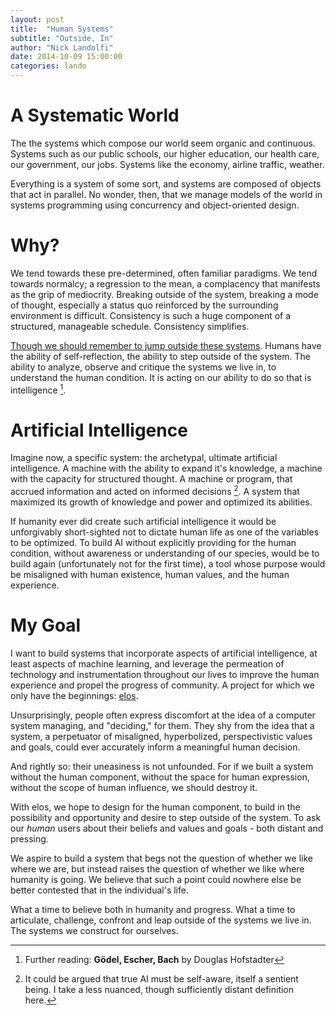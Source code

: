 ```yaml
---
layout: post
title:  "Human Systems"
subtitle: "Outside, In"
author: "Nick Landolfi"
date: 2014-10-09 15:00:00
categories: lando
---
```


# A Systematic World

The the systems which compose our world seem organic and continuous. Systems such as our public schools, our higher education, our health care, our government, our jobs. Systems like the economy, airline traffic, weather.

Everything is a system of some sort, and systems are composed of objects that act in parallel. No wonder, then, that we manage models of the world in systems programming using concurrency and object-oriented design.

# Why?

We tend towards these pre-determined, often familiar paradigms. We tend towards normalcy; a regression to the mean, a complacency that manifests as the grip of mediocrity. Breaking outside of the system, breaking a mode of thought, especially a status quo reinforced by the surrounding environment is difficult. Consistency is such a huge component of a structured, manageable schedule. Consistency simplifies.

[Though we should remember to jump outside these systems](http://thenewrad.io/samcal/2014/10/08/jump-out-of-the-system.html). Humans have the ability of self-reflection, the ability to step outside of the system. The ability to analyze, observe and critique the systems we live in, to understand the human condition. It is acting on our ability to do so that is intelligence [^1].


# Artificial Intelligence

Imagine now,  a specific system: the archetypal, ultimate artificial intelligence. A machine with the ability to expand it's knowledge, a machine with the capacity for structured thought. A machine or program, that accrued information and acted on informed decisions [^2]. A system that maximized its growth of knowledge and power and optimized its abilities.

If humanity ever did create such artificial intelligence it would be unforgivably short-sighted not to dictate human life as one of the variables to be optimized. To build AI without explicitly providing for the human condition, without awareness or understanding of our species, would be to build again (unfortunately not for the first time), a tool whose purpose would be misaligned with human existence, human values, and the human experience.

# My Goal

I want to build systems that incorporate aspects of artificial intelligence, at least aspects of machine learning, and leverage the permeation of technology and instrumentation throughout our lives to improve the human experience and propel the progress of community. A project for which we only have the beginnings: [elos](github.com/elos).

Unsurprisingly, people often express discomfort at the idea of a computer system managing, and "deciding," for them. They shy from the idea that a system, a perpetuator of misaligned, hyperbolized, perspectivistic values and goals, could ever accurately inform a meaningful human decision.

And rightly so: their uneasiness is not unfounded. For if we built a system without the human component, without the space for human expression, without the scope of human influence, we should destroy it.

With elos, we hope to design for the human component, to build in the possibility and opportunity and desire to step outside of the system. To ask our _human_ users about their beliefs and values and goals - both distant and pressing.

We aspire to build a system that begs not the question of whether we like where we are, but instead raises the question of whether we like where humanity is going. We believe that such a point could nowhere else be better contested that in the individual's life.

What a time to believe both in humanity and progress. What a time to articulate, challenge, confront and leap outside of the systems we live in. The systems we construct for ourselves.

[^1]: Further reading: **Gödel, Escher, Bach** by Douglas Hofstadter
[^2]: It could be argued that true AI must be self-aware, itself a sentient being. I take a less nuanced, though sufficiently distant definition here.





